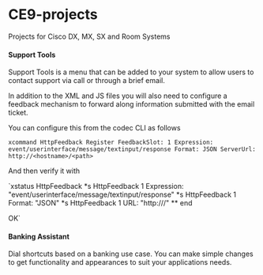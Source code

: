 # CE9-projects
Projects for Cisco DX, MX, SX and Room Systems

#### Support Tools
Support Tools is a menu that can be added to your system to allow users to contact support via call or through a brief email.

In addition to the XML and JS files you will also need to configure a feedback
mechanism to forward along information submitted with the email ticket.

You can configure this from the codec CLI as follows

`xcommand HttpFeedback Register FeedbackSlot: 1 Expression: event/userinterface/message/textinput/response Format: JSON ServerUrl: http://<hostname>/<path>`

And then verify it with

`xstatus HttpFeedback
*s HttpFeedback 1 Expression: "event/userinterface/message/textinput/response"
*s HttpFeedback 1 Format: "JSON"
*s HttpFeedback 1 URL: "http://<hostname>/<path>"
** end

OK`






#### Banking Assistant
Dial shortcuts based on a banking use case.  You can make simple changes to get
functionality and appearances to suit your applications needs.
